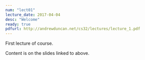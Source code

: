 ```yaml
---
num: "lect01"
lecture_date: 2017-04-04
desc: "Welcome"
ready: true
pdfurl: http://andrewduncan.net/cs32/lectures/lecture_1.pdf
---
```



First lecture of course.

Content is on the slides linked to above.




